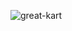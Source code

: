 ![great-kart](https://github.com/Md-Kaish-Alam/e-commerce-django/assets/82415398/6fdf1cbc-2e25-434a-8cb9-aef8a72c1fc8)
